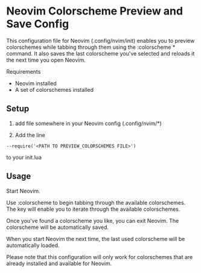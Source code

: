 # Neovim Colorscheme Preview and Save Config

This configuration file for Neovim (.config/nvim/init) enables you to preview colorschemes while tabbing through them using the :colorscheme * command. It also saves the last colorscheme you've selected and reloads it the next time you open Neovim.

Requirements

* Neovim installed
* A set of colorschemes installed

## Setup
  
  1. add file somewhere in your Neovim config (.config/nvim/*)
  
  2. Add the line
  
    --require('<PATH TO PREVIEW_COLORSCHEMES FILE>')
   to your init.lua

## Usage

  Start Neovim.
  
  Use :colorscheme <Space> to begin tabbing through the available colorschemes. The <Tab> key will enable you to iterate through the available colorschemes.
  
  Once you've found a colorscheme you like, you can exit Neovim. The colorscheme will be automatically saved.
  
  When you start Neovim the next time, the last used colorscheme will be automatically loaded.

Please note that this configuration will only work for colorschemes that are already installed and available for Neovim.
